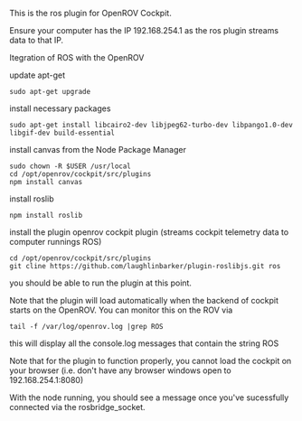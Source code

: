 This is the ros plugin for OpenROV Cockpit.

Ensure your computer has the IP 192.168.254.1 as the ros plugin streams data to that IP.

Itegration of ROS with the OpenROV

update apt-get
```
sudo apt-get upgrade
```
install necessary packages
```
sudo apt-get install libcairo2-dev libjpeg62-turbo-dev libpango1.0-dev libgif-dev build-essential
```
install canvas from the Node Package Manager
```
sudo chown -R $USER /usr/local
cd /opt/openrov/cockpit/src/plugins
npm install canvas
```

install roslib
```
npm install roslib
```

install the plugin openrov cockpit plugin (streams cockpit telemetry data to computer runnings ROS)
```
cd /opt/openrov/cockpit/src/plugins
git cline https://github.com/laughlinbarker/plugin-roslibjs.git ros
```
you should be able to run the plugin at this point.

Note that the plugin will load automatically when the backend of cockpit starts on the OpenROV.
You can monitor this on the ROV via
```
tail -f /var/log/openrov.log |grep ROS
```

this will display all the console.log messages that contain the string ROS


Note that for the plugin to function properly, you cannot load the cockpit on your browser
(i.e. don't have any browser windows open to 192.168.254.1:8080)

With the node running, you should see a message once you've sucessfully connected
via the rosbridge_socket.
